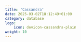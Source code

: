 ```yaml
---
title: 'Cassandra'
date: 2025-03-02T18:12:49+01:00
category: database
logo:
    icon: devicon-cassandra-plain
weight: 10
---
```

